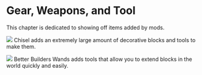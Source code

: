 # Gear, Weapons, and Tool

This chapter is dedicated to showing off items added by mods.

![](/chisel/chisel3.png)
Chisel adds an extremely large amount of decorative blocks and tools to make them.

![](/better\_builders\_wands/diamond.png)
Better Builders Wands adds tools that allow you to extend blocks in the world quickly and easily.
